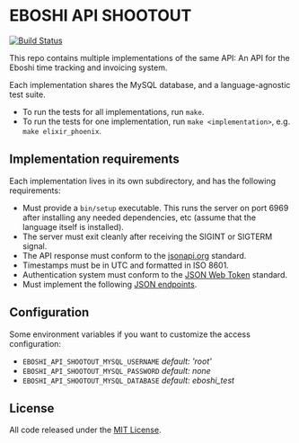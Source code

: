 EBOSHI API SHOOTOUT
===================

[![Build Status](https://travis-ci.org/botandrose/eboshi_api_shootout.svg?branch=master)](http://travis-ci.org/botandrose/eboshi_api_shootout)

This repo contains multiple implementations of the same API: An API for the Eboshi time tracking and invoicing system.

Each implementation shares the MySQL database, and a language-agnostic test suite.

* To run the tests for all implementations, run `make`.
* To run the tests for one implementation, run `make <implementation>`, e.g. `make elixir_phoenix`.

Implementation requirements
---------------------------

Each implementation lives in its own subdirectory, and has the following requirements:

* Must provide a `bin/setup` executable. This runs the server on port 6969 after installing any needed dependencies, etc (assume that the language itself is installed).
* The server must exit cleanly after receiving the SIGINT or SIGTERM signal.
* The API response must conform to the [jsonapi.org](http://jsonapi.org) standard.
* Timestamps must be in UTC and formatted in ISO 8601.
* Authentication system must conform to the [JSON Web Token](jwt.io) standard.
* Must implement the following [JSON endpoints](https://github.com/botandrose/eboshi_api_shootout/blob/master/test/api).

Configuration
-------------

Some environment variables if you want to customize the access configuration:

* `EBOSHI_API_SHOOTOUT_MYSQL_USERNAME` _default: 'root'_
* `EBOSHI_API_SHOOTOUT_MYSQL_PASSWORD` _default: none_
* `EBOSHI_API_SHOOTOUT_MYSQL_DATABASE` _default: eboshi_test_

License
-------

All code released under the [MIT License](http://www.opensource.org/licenses/MIT).
